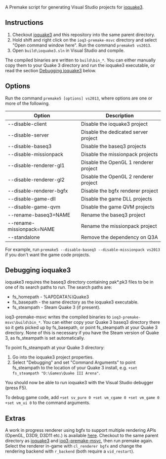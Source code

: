 A Premake script for generating Visual Studio projects for [ioquake3](https://github.com/ioquake/ioq3).

## Instructions
1. Checkout [ioquake3](https://github.com/ioquake/ioq3) and this repository into the same parent directory.
2. Hold shift and right click on the `ioq3-premake-msvc` directory and select "Open command window here". Run the command `premake5 vs2013`.
3. Open `build\ioquake3.sln` in Visual Studio and compile.

The compiled binaries are written to `build\bin_*`. You can either manually copy them to your Quake 3 directory and run the ioquake3 executable, or read the section [Debugging ioquake3](#debugging-ioquake3) below.

## Options
Run the command `premake5 [options] vs2013`, where options are one or more of the following.

Option                    | Description
------------------------- | -------------------------------------
--disable-client          | Disable the ioquake3 project
--disable-server          | Disable the dedicated server project
--disable-baseq3          | Disable the baseq3 projects
--disable-missionpack     | Disable the missionpack projects
--disable-renderer-gl1    | Disable the OpenGL 1 renderer project
--disable-renderer-gl2    | Disable the OpenGL 2 renderer project
--disable-renderer-bgfx   | Disable the bgfx renderer project
--disable-game-dll        | Disable the game DLL projects
--disable-game-qvm        | Disable the game QVM projects
--rename-baseq3=NAME      | Rename the baseq3 project
--rename-missionpack=NAME | Rename the missionpack project
--standalone              | Remove the dependency on Q3A

For example, run `premake5 --disable-baseq3 --disable-missionpack vs2013` if you don't want the game code projects.

## Debugging ioquake3
ioquake3 requires the baseq3 directory containing pak*.pk3 files to be in one of its search paths to run. The search paths are:

* fs_homepath - %APDDATA%\Quake3
* fs_basepath - the same directory as the ioquake3 executable.
* fs_steampath - Steam Quake 3 (if present).

ioq3-premake-msvc writes the compiled binaries to `ioq3-premake-msvc\build\bin_*`. You can either copy your Quake 3 baseq3 directory there so it gets picked up by fs_basepath, or point fs_steampath at your Quake 3 directory. None of this is necessary if you have the Steam version of Quake 3, as fs_steampath is set automatically.

To point fs_steampath at your Quake 3 directory:

1. Go into the ioquake3 project properties.
2. Select "Debugging" and set "Command Arguments" to point fs_steampath to the location of your Quake 3 install, e.g. `+set fs_steampath "D:\Games\Quake III Arena"`.

You should now be able to run ioquake3 with the Visual Studio debugger (press F5).

To debug game code, add `+set sv_pure 0 +set vm_cgame 0 +set vm_game 0 +set vm_ui 0` to the command arguments.

## Extras
A work in progress renderer using bgfx to support multiple rendering APIs (OpenGL, D3D9, D3D11 etc.) is available [here](https://github.com/jpcy/ioq3-renderer-bgfx). Checkout to the same parent directory as [ioquake3](https://github.com/ioquake/ioq3) and [ioq3-premake-msvc](https://github.com/jpcy/ioq3-premake-msvc), then run premake again. Select the renderer in-game with `cl_renderer bgfx` and change the rendering backend with `r_backend` (both require a `vid_restart`).

